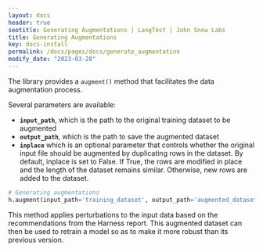 ```yaml
---
layout: docs
header: true
seotitle: Generating Augmentations | LangTest | John Snow Labs
title: Generating Augmentations
key: docs-install
permalink: /docs/pages/docs/generate_augmentation
modify_date: "2023-03-28"
---
```


<div class="main-docs" markdown="1"><div class="h3-box" markdown="1">

The library provides a `augment()` method that facilitates the data augmentation process. 

Several parameters are available: 
- **`input_path`**, which is the path to the original training dataset to be augmented
- **`output_path`**, which is the path to save the augmented dataset
- **`inplace`** which is an optional parameter that controls whether the original input file should be augmented by duplicating rows in the dataset. By default, inplace is set to False. If True, the rows are modified in place and the length of the dataset remains similar. Otherwise, new rows are added to the dataset.

```python
# Generating augmentations
h.augment(input_path='training_dataset', output_path='augmented_dataset', inplace=False)
```

This method applies perturbations to the input data based on the recommendations from the Harness report. This augmented dataset can then be used to retrain a model so as to make it more robust than its previous version.

</div></div>